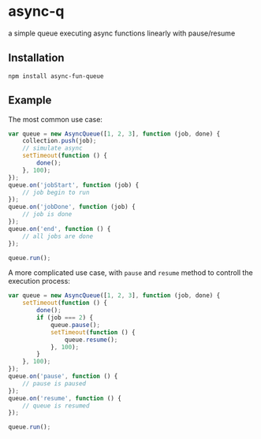 # async-q
a simple queue executing async functions linearly with pause/resume

## Installation

```
npm install async-fun-queue
```

## Example

The most common use case:

```js
var queue = new AsyncQueue([1, 2, 3], function (job, done) {
    collection.push(job);
    // simulate async
    setTimeout(function () {
        done();
    }, 100);
});
queue.on('jobStart', function (job) {
    // job begin to run
});
queue.on('jobDone', function (job) {
    // job is done
});
queue.on('end', function () {
    // all jobs are done
});

queue.run();
```

A more complicated use case, with `pause` and `resume` method to controll the execution process:

```js
var queue = new AsyncQueue([1, 2, 3], function (job, done) {
    setTimeout(function () {
        done();
        if (job === 2) {
            queue.pause();
            setTimeout(function () {
                queue.resume();
            }, 100);
        }
    }, 100);
});
queue.on('pause', function () {
    // pause is paused
});
queue.on('resume', function () {
    // queue is resumed
});

queue.run();
```
